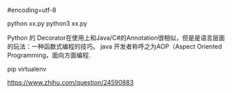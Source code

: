 #encoding=utf-8

python xx.py
python3 xx.py

Python 的 Decorator在使用上和Java/C#的Annotation很相似，但是是语言层面的玩法：一种函数式编程的技巧。
java 开发者称呼之为AOP（Aspect Oriented Programming，面向方面编程.

pip
virtualenv

https://www.zhihu.com/question/24590883
